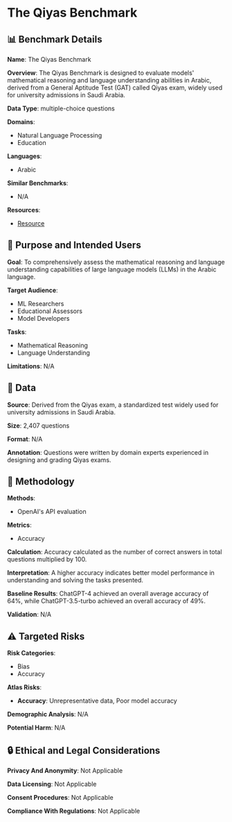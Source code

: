 # The Qiyas Benchmark

## 📊 Benchmark Details

**Name**: The Qiyas Benchmark

**Overview**: The Qiyas Benchmark is designed to evaluate models' mathematical reasoning and language understanding abilities in Arabic, derived from a General Aptitude Test (GAT) called Qiyas exam, widely used for university admissions in Saudi Arabia.

**Data Type**: multiple-choice questions

**Domains**:
- Natural Language Processing
- Education

**Languages**:
- Arabic

**Similar Benchmarks**:
- N/A

**Resources**:
- [Resource](N/A)

## 🎯 Purpose and Intended Users

**Goal**: To comprehensively assess the mathematical reasoning and language understanding capabilities of large language models (LLMs) in the Arabic language.

**Target Audience**:
- ML Researchers
- Educational Assessors
- Model Developers

**Tasks**:
- Mathematical Reasoning
- Language Understanding

**Limitations**: N/A

## 💾 Data

**Source**: Derived from the Qiyas exam, a standardized test widely used for university admissions in Saudi Arabia.

**Size**: 2,407 questions

**Format**: N/A

**Annotation**: Questions were written by domain experts experienced in designing and grading Qiyas exams.

## 🔬 Methodology

**Methods**:
- OpenAI's API evaluation

**Metrics**:
- Accuracy

**Calculation**: Accuracy calculated as the number of correct answers in total questions multiplied by 100.

**Interpretation**: A higher accuracy indicates better model performance in understanding and solving the tasks presented.

**Baseline Results**: ChatGPT-4 achieved an overall average accuracy of 64%, while ChatGPT-3.5-turbo achieved an overall accuracy of 49%.

**Validation**: N/A

## ⚠️ Targeted Risks

**Risk Categories**:
- Bias
- Accuracy

**Atlas Risks**:
- **Accuracy**: Unrepresentative data, Poor model accuracy

**Demographic Analysis**: N/A

**Potential Harm**: N/A

## 🔒 Ethical and Legal Considerations

**Privacy And Anonymity**: Not Applicable

**Data Licensing**: Not Applicable

**Consent Procedures**: Not Applicable

**Compliance With Regulations**: Not Applicable
